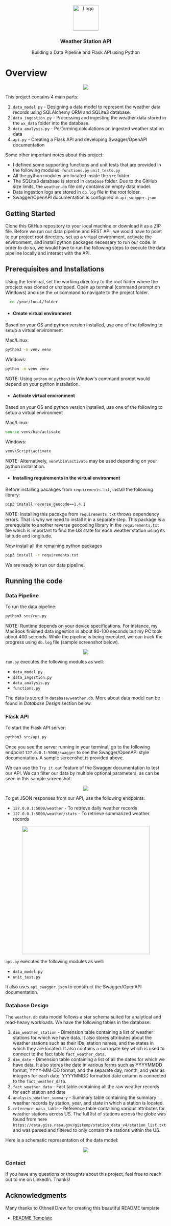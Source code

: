 <!-- PROJECT LOGO -->
<br />
<div align="center">
  <a>
    <img src="images/icon.png" alt="Logo" width="80" height="80">
  </a>

  <h3 align="center">Weather Station API</h3>

  <p align="center">
    Building a Data Pipeline and Flask API using Python
  </p>
</div>

# Overview

<p align="center">
    <img src="images/api_swagger.png">
</p>

This project contains 4 main parts:
1. `data_model.py` - Designing a data model to represent the weather data records using SQLAlchemy ORM and SQLite3 database.
2. `data_ingestion.py` - Processing and ingesting the weather data stored in the `wx_data` folder into the database.
3. `data_analysis.py` - Performing calculations on ingested weather station data
4. `api.py` - Creating a Flask API and developing Swagger/OpenAPI documentation

Some other important notes about this project:
* I defined some supporting functions and unit tests that are provided in the following modules:
`functions.py` `unit_tests.py`
* All the python modules are located inside the `src` folder.
* The SQLite3 database is stored in `database` folder. Due to the GitHub size limits, the `weather.db` file only contains an empty data model.
* Data ingestion logs are stored in `db.log` file in the root folder.
* Swagger/OpenAPI documentation is configured in `api_swagger.json`

## Getting Started

Clone this GitHub repository to your local machine or download it as a ZIP file. Before we run our data pipeline and REST API, we would have to point to our project root directory, set up a virtual environment, activate the environment, and install python packages necessary to run our code. In order to do so, we would have to run the following steps to execute the data pipeline locally and interact with the API.

## Prerequisites and Installations 

Using the terminal, set the working directory to the root folder where the procject was cloned or unzipped. Open up terminal (command prompt on Windows) and use the `cd` command to navigate to the project folder.
```sh
  cd /your/local/folder
```
* #### Create virtual environment

Based on your OS and python version installed, use one of the following to setup a virtual environment
 
Mac/Linux:
```sh
python3 -m venv venv
```
Windows:
```sh
python -m venv venv
```
NOTE: Using `python` or `python3` in Window's command prompt would depend on your python installation.

* #### Activate virtual environment

Based on your OS and python version installed, use one of the following to setup a virtual environment

Mac/Linux: 
```sh
source venv/bin/activate
```
Windows:
```sh
venv\Script\activate
```
NOTE: Alternatively, `venv\bin\activate` may be used depending on your python installation.

* #### Installing requirements in the virtual environment
Before installing pacakges from `requirements.txt`, install the following library:
```sh
pip3 install reverse_geocode==1.4.1
```
NOTE: Installing this pacakge from `requirements.txt` throws dependency errors. That is why we need to install it in a separate step. This package is a prerequisite to another reverse geocoding library in the `requirements.txt` file which is important to find the US state for each weather station using its latitude and longitude.

Now install all the remaining python packages
```sh
pip3 install -r requirements.txt
```
We are ready to run our data pipeline.

## Running the code

### Data Pipeline

To run the data pipeline:
```sh
python3 src/run.py
```
NOTE: Runtime depends on your device specifications. For instance, my MacBook finished data ingestion in about 80-100 seconds but my PC took about 400 seconds. While the pipeline is being executed, we can track the progress using `db.log` file (sample screenshot below).

<p align="center">
    <img src="images/logs.png">
</p>

`run.py` executes the following modules as well:
* `data_model.py`
* `data_ingestion.py`
* `data_analysis.py`
* `functions.py`

The data is stored in `database/weather.db`. More about data model can be found in *Database Design* section below.

### Flask API

To start the Flask API server:
```sh
python3 src/api.py
```

Once you see the server running in your terminal, go to the following endpoint `127.0.0.1:5000/swagger` to see the Swagger/OpenAPI style documentation. A sample screenshot is provided above.

We can use the `Try it out` feature of the Swagger documentation to test our API. We can filter our data by multiple optional parameters, as can be seen in this sample screenshot.

<p align="center">
    <img src="images/api_swagger1.png">
</p>

To get JSON responses from our API, use the following endpoints:
* `127.0.0.1:5000/weather` - To retrieve daily weather records
* `127.0.0.1:5000/weather/stats` - To retrieve summarized weather records

<p align="center">
    <img src="images/api_json.png" height="400">
</p>

`api.py` executes the following modules as well:
* `data_model.py`
* `unit_test.py`

It also uses `api_swagger.json` to construct the Swagger/OpenAPI documentation.

### Database Design

The `weather.db` data model follows a star schema suited for analytical and read-heavy workloads. We have the following tables in the database:
1. `dim_weather_station` -  Dimension table containing a list of weather stations for which we have data. It also stores attributes about the weather stations such as their IDs, station names, and the states in which they are located. It also contains a surrogate key which is used to connect to the fact table `fact_weather_data`.
2. `dim_date` - Dimension table containing a list of all the dates for which we have data. It also stores the date in various forms such as YYYYMMDD format, YYYY-MM-DD format, and the separate day, month, and year as integers for each date. YYYYMMDD formatted date column is connected to the `fact_weather_data`.
3. `fact_weather_data` - Fact table containing all the raw weather records for each station and date
4. `analysis_weather_summary` - Summary table containing the summary weather records by station, year, and state in which a station is located.
5. `reference_nasa_table` - Reference table containing various attributes for weather stations across US. The full list of stations across the globe was found from here `https://data.giss.nasa.gov/gistemp/station_data_v4/station_list.txt` and was parsed and filtered to only contain the stations within the US.

Here is a schematic representation of the data model:

<p align="center">
    <img src="images/data_model.png">
</p>

### Contact

If you have any questions or thoughts about this project, feel free to reach out to me on LinkedIn. Thanks!

<!-- ACKNOWLEDGMENTS -->
## Acknowledgments

Many thanks to Othneil Drew for creating this beautiful README template

* [README Template](https://github.com/othneildrew/Best-README-Template)